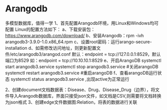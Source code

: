 # Arangodb
多模型数据库，值得一学
1、首先配置Arangodb环境，用Linux和Windows均可配置
Linux的配置方法如下：
a、下载安装包：https://www.arangodb.com/download/
b、安装Arangodb：rpm -ivh arangodb3-3.9.0-1.0.x86_64.rpm
c、设置root密码：运行arango-secure-installation
d、如需修改访问地址，则更新配置文件/etc/arangodb3/arangod.conf
	默认：endpoint = tcp://127.0.0.1:8529，默认端口为8529
	如：endpoint = tcp://10.10.10.1:8529
e、开启ArangoDB
	systemctl start arangodb3.service
	systemctl stop arangodb3.service       #关闭arangoDB
	systemctl restart arangodb3.service    #重启arangoDB
f、查看arangoDB运行状态
	systemctl status arangodb3.service ,出现active为正常运行
  
2、创建document文档数据表：Disease、Drug、Disease_Drug（边界），将文件导入Arangodb数据库，界面只接受json文件，如文档是CSV,则需要将文档转换为json格式
3、创建edge文件数据图:Relation，将表的数据进行关联

